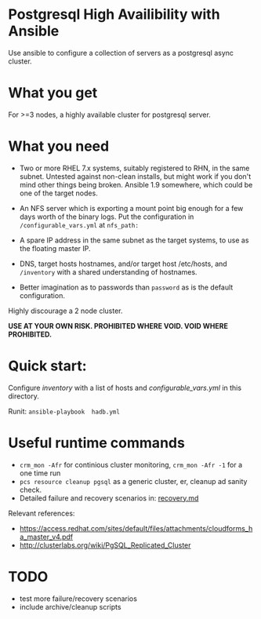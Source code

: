 # Postgresql High Availibility with Ansible

Use ansible to configure a collection of servers as a postgresql async cluster.

# What you get

For >=3 nodes, a highly available cluster for postgresql server.

# What you need

* Two or more RHEL 7.x systems, suitably registered to RHN, in the same subnet. Untested against non-clean installs, but might work if you don't mind other things being broken. Ansible 1.9 somewhere, which could be one of the target nodes.

* An NFS server which is exporting a mount point big enough for a few days worth of the binary logs. Put the configuration in `/configurable_vars.yml` at `nfs_path:`

* A spare IP address in the same subnet as the target systems, to use as the floating master IP.

* DNS, target hosts hostnames, and/or target host /etc/hosts,  and `/inventory` with a shared understanding of hostnames.

* Better imagination as to passwords than `password` as is the default configuration.

Highly discourage a 2 node cluster.

**USE AT YOUR OWN RISK. PROHIBITED WHERE VOID. VOID WHERE PROHIBITED.** 

# Quick start:

Configure *inventory* with a list of hosts and *configurable_vars.yml* in this directory.

Runit: `ansible-playbook  hadb.yml`

# Useful runtime commands

* `crm_mon -Afr` for continious cluster monitoring, `crm_mon -Afr -1` for a one time run
* `pcs resource cleanup pgsql` as a generic cluster, er, cleanup ad sanity check.
* Detailed failure and recovery scenarios in: [recovery.md](recovery.md)

Relevant references:
* https://access.redhat.com/sites/default/files/attachments/cloudforms_ha_master_v4.pdf
* http://clusterlabs.org/wiki/PgSQL_Replicated_Cluster


# TODO

* test more failure/recovery scenarios
* include archive/cleanup scripts
